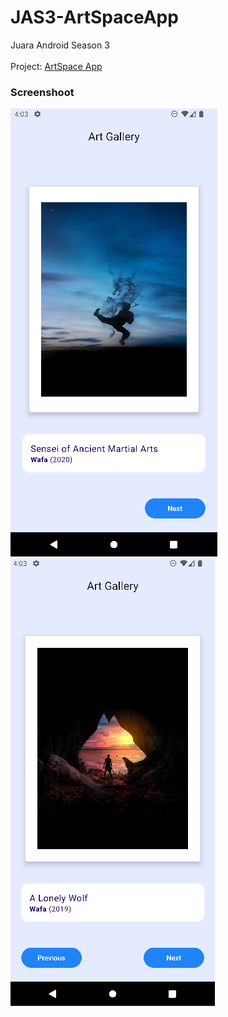 # JAS3-ArtSpaceApp

Juara Android Season 3
<br><br>
Project: <a href="https://developer.android.com/codelabs/basic-android-kotlin-compose-art-space?continue=https%3A%2F%2Fdeveloper.android.com%2Fcourses%2Fpathways%2Fandroid-basics-compose-unit-2-pathway-3%23codelab-https%3A%2F%2Fdeveloper.android.com%2Fcodelabs%2Fbasic-android-kotlin-compose-art-space#0">ArtSpace App</a>

### Screenshoot


<img src="https://github.com/mikirinkode/JAS3-ArtSpaceApp/blob/master/screenshoot/Screenshot%202023-10-10%20160346.png?raw=true" alt="App Preview">
<img src="https://github.com/mikirinkode/JAS3-ArtSpaceApp/blob/master/screenshoot/Screenshot%202023-10-10%20160403.png?raw=true" alt="App Preview">
